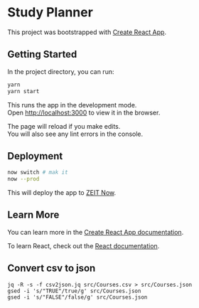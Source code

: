 # Study Planner

This project was bootstrapped with [Create React App](https://github.com/facebook/create-react-app).

## Getting Started

In the project directory, you can run:

```bash
yarn
yarn start
```

This runs the app in the development mode.<br />
Open [http://localhost:3000](http://localhost:3000) to view it in the browser.

The page will reload if you make edits.<br />
You will also see any lint errors in the console.

## Deployment

```bash
now switch # mak it
now --prod
```

This will deploy the app to [ZEIT Now](https://create-react-app.dev/docs/deployment/#zeit-now).

## Learn More

You can learn more in the [Create React App documentation](https://facebook.github.io/create-react-app/docs/getting-started).

To learn React, check out the [React documentation](https://reactjs.org/).

## Convert csv to json

```
jq -R -s -f csv2json.jq src/Courses.csv > src/Courses.json
gsed -i 's/"TRUE"/true/g' src/Courses.json
gsed -i 's/"FALSE"/false/g' src/Courses.json
```
